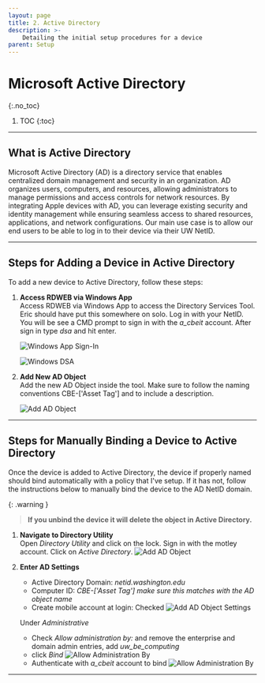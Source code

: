 ```yaml
---
layout: page
title: 2. Active Directory
description: >-
    Detailing the initial setup procedures for a device
parent: Setup
---
```


# Microsoft Active Directory
{:.no_toc}

1. TOC
{:toc}

---

## What is Active Directory

Microsoft Active Directory (AD) is a directory service that enables centralized domain management and security in an organization. AD organizes users, computers, and resources, allowing administrators to manage permissions and access controls for network resources. By integrating Apple devices with AD, you can leverage existing security and identity management while ensuring seamless access to shared resources, applications, and network configurations. Our main use case is to allow our end users to be able to log in to their device via their UW NetID.

---

## Steps for Adding a Device in Active Directory

To add a new device to Active Directory, follow these steps:

1. **Access RDWEB via Windows App**  
    Access RDWEB via Windows App to access the Directory Services Tool. Eric should have put this somewhere on solo. Log in with your NetID. You will be see a CMD prompt to sign in with the *a_cbeit* account. After sign in type *dsa* and hit enter.

    ![Windows App Sign-In](../assets/images/ad/ad1.png)

    ![Windows DSA](../assets/images/ad/ad2.png)

2. **Add New AD Object**  
    Add the new AD Object inside the tool. Make sure to follow the naming conventions CBE-['Asset Tag'] and to include a description.

    ![Add AD Object](../assets/images/ad/ad3.png)

---

## Steps for Manually Binding a Device to Active Directory

Once the device is added to Active Directory, the device if properly named should bind automatically with a policy that I've setup. If it has not, follow the instructions below to manually bind the device to the AD NetID domain.

   {: .warning }
   >**If you unbind the device it will delete the object in Active Directory.**

1. **Navigate to Directory Utility**  
    Open *Directory Utility* and click on the lock. Sign in with the motley account. Click on *Active Directory*.
    ![Add AD Object](../assets/images/ad/ad4.png)

2. **Enter AD Settings**  
    * Active Directory Domain: *netid.washington.edu*
    * Computer ID: *CBE-['Asset Tag'] make sure this matches with the AD object name* 
    * Create mobile account at login: Checked
    ![Add AD Object Settings](../assets/images/ad/ad5.png)

    Under *Administrative*
    * Check *Allow administration by:* and remove the enterprise and domain admin entries, add *uw_be_computing*
    * click *Bind*
    ![Allow Administration By](../assets/images/ad/ad6.png)
    * Authenticate with *a_cbeit* account to bind
    ![Allow Administration By](../assets/images/ad/ad7.png)

---

